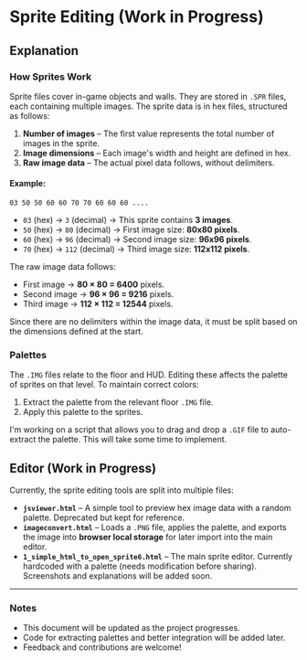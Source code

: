 # Sprite Editing (Work in Progress)

## Explanation

### How Sprites Work
Sprite files cover in-game objects and walls. They are stored in `.SPR` files, each containing multiple images. The sprite data is in hex files, structured as follows:

1. **Number of images** – The first value represents the total number of images in the sprite.
2. **Image dimensions** – Each image's width and height are defined in hex.
3. **Raw image data** – The actual pixel data follows, without delimiters.

#### Example:
```
03 50 50 60 60 70 70 60 60 60 ....
```
- `03` (hex) → `3` (decimal) → This sprite contains **3 images**.
- `50` (hex) → `80` (decimal) → First image size: **80x80 pixels**.
- `60` (hex) → `96` (decimal) → Second image size: **96x96 pixels**.
- `70` (hex) → `112` (decimal) → Third image size: **112x112 pixels**.

The raw image data follows:
- First image → **80 × 80 = 6400** pixels.
- Second image → **96 × 96 = 9216** pixels.
- Third image → **112 × 112 = 12544** pixels.

Since there are no delimiters within the image data, it must be split based on the dimensions defined at the start.

### Palettes
The `.IMG` files relate to the floor and HUD. Editing these affects the palette of sprites on that level. To maintain correct colors:
1. Extract the palette from the relevant floor `.IMG` file.
2. Apply this palette to the sprites.

I'm working on a script that allows you to drag and drop a `.GIF` file to auto-extract the palette. This will take some time to implement.

## Editor (Work in Progress)

Currently, the sprite editing tools are split into multiple files:

- **`jsviewer.html`** – A simple tool to preview hex image data with a random palette. Deprecated but kept for reference.
- **`imageconvert.html`** – Loads a `.PNG` file, applies the palette, and exports the image into **browser local storage** for later import into the main editor.
- **`1_simple_html_to_open_sprite6.html`** – The main sprite editor. Currently hardcoded with a palette (needs modification before sharing). Screenshots and explanations will be added soon.

---

### Notes
- This document will be updated as the project progresses.
- Code for extracting palettes and better integration will be added later.
- Feedback and contributions are welcome!

